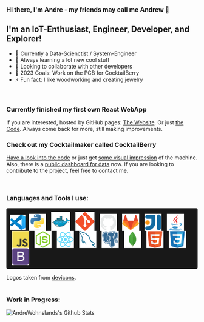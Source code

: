 ### Hi there, I'm Andre - my friends may call me Andrew 👋

## I'm an IoT-Enthusiast, Engineer, Developer, and Explorer!

- 🔭 Currently a Data-Scienctist / System-Engineer
- 🌱 Always learning a lot new cool stuff
- 👯 Looking to collaborate with other developers
- 🥅 2023 Goals: Work on the PCB for CocktailBerry
- ⚡ Fun fact: I like woodworking and creating jewelry

<br />

### Currently finished my first own React WebApp

If you are interested, hosted by GitHub pages: [The Website](https://andrewohnsland.github.io/). Or just [the Code](https://github.com/AndreWohnsland/andrewohnsland.github.io). Always come back for more, still making improvements.

### Check out my Cocktailmaker called CocktailBerry

[Have a look into the code](https://github.com/AndreWohnsland/Cocktailmaker_AW) or just get [some visual impression](https://imgur.com/a/Z4tfISx) of the machine. Also, there is a [public dashboard for data](https://share.streamlit.io/andrewohnsland/cocktailberry-webapp) now. If you are looking to contribute to the project, feel free to contact me.

<br />

### Languages and Tools I use:

<link rel="stylesheet" href="https://cdn.jsdelivr.net/gh/konpa/devicon@master/devicon.min.css">
<div style="background-color:#181818; border: 10px solid #181818; display: inline-block; border-radius: 4px;">
    <img vertical-align="bottom"width="40px" src="https://raw.githubusercontent.com/github/explore/80688e429a7d4ef2fca1e82350fe8e3517d3494d/topics/visual-studio-code/visual-studio-code.png" />
    <img style="vertical-align: bottom; padding-right: 5px; padding-left: 5px" width="45px" src="./icons/python-original.svg" />
    <img style="vertical-align: bottom; padding-right: 5px; padding-left: 5px" width="50px" src="./icons/docker-original.svg" />
    <img style="vertical-align: bottom; padding-right: 5px; padding-left: 5px" width="50px" src="./icons/git-original.svg" />
    <img style="vertical-align: bottom; padding-right: 5px; padding-left: 5px" width="45px" src="./icons/github-original.svg" />
    <img style="vertical-align: bottom; padding-right: 5px; padding-left: 5px" width="45px" src="./icons/gitlab-original.svg" />
    <img style="vertical-align: bottom; padding-right: 5px; padding-left: 5px" width="45px" src="./icons/intellij-original.svg" />
    <img style="vertical-align: bottom; padding-right: 5px; padding-left: 5px" width="45px" src="./icons/java-original.svg" />
    <img style="vertical-align: bottom; padding-right: 5px; padding-left: 5px" width="45px" src="./icons/javascript-original.svg" />
    <img style="vertical-align: bottom; padding-right: 5px; padding-left: 5px" width="45px" src="./icons/nodejs-original.svg" />
    <img style="vertical-align: bottom; padding-right: 5px; padding-left: 5px" width="45px" src="./icons/react-original.svg" />
    <img style="vertical-align: bottom; padding-right: 5px; padding-left: 5px" width="45px" src="./icons/mysql-original.svg" />
    <img style="vertical-align: bottom; padding-right: 5px; padding-left: 5px" width="45px" src="./icons/postgresql-plain.svg" />
    <img style="vertical-align: bottom; padding-right: 5px; padding-left: 5px" width="45px" src="./icons/mongodb-original.svg" />
    <img style="vertical-align: bottom; padding-right: 5px; padding-left: 5px" width="45px" src="./icons/html5-original.svg" />
    <img style="vertical-align: bottom; padding-right: 5px; padding-left: 5px" width="45px" src="./icons/css3-original.svg" />
    <img style="vertical-align: bottom; padding-right: 5px; padding-left: 5px" width="45px" src="./icons/bootstrap-plain.svg" />
</div>

<br />

Logos taken from [devicons](https://github.com/devicons/devicon).
<br />
<br />

### Work in Progress:

<img align="left" alt="AndreWohnslands's Github Stats" src="https://github-readme-stats-git-masterrstaa-rickstaa.vercel.app//api?username=AndreWohnsland&show_icons=true&hide_border=true&theme=dark" />
